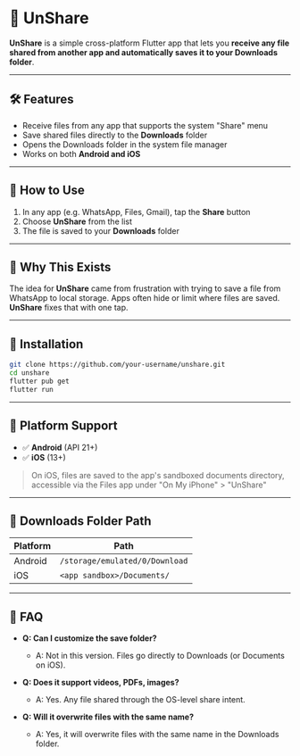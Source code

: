 # 📂 UnShare

**UnShare** is a simple cross-platform Flutter app that lets you **receive any file shared from
another app and automatically saves it to your Downloads folder**.

---

## 🛠 Features

* Receive files from any app that supports the system "Share" menu
* Save shared files directly to the **Downloads** folder
* Opens the Downloads folder in the system file manager
* Works on both **Android and iOS**

---

## 🚀 How to Use

1. In any app (e.g. WhatsApp, Files, Gmail), tap the **Share** button
2. Choose **UnShare** from the list
3. The file is saved to your **Downloads** folder

---

## 🚫 Why This Exists

The idea for **UnShare** came from frustration with trying to save a file from WhatsApp to local
storage. Apps often hide or limit where files are saved. **UnShare** fixes that with one tap.

---

## 📂 Installation

```bash
git clone https://github.com/your-username/unshare.git
cd unshare
flutter pub get
flutter run
```

---

## 📲 Platform Support

* ✅ **Android** (API 21+)
* ✅ **iOS** (13+)

> On iOS, files are saved to the app's sandboxed documents directory, accessible via the Files app
> under "On My iPhone" > "UnShare"

---

## 📁 Downloads Folder Path

| Platform | Path                           |
|----------|--------------------------------|
| Android  | `/storage/emulated/0/Download` |
| iOS      | `<app sandbox>/Documents/`     |

---

## 🤔 FAQ

- **Q: Can I customize the save folder?**
  - A: Not in this version. Files go directly to Downloads (or Documents on iOS).
    
- **Q: Does it support videos, PDFs, images?**
  - A: Yes. Any file shared through the OS-level share intent.

- **Q: Will it overwrite files with the same name?**
  - A: Yes, it will overwrite files with the same name in the Downloads folder.

